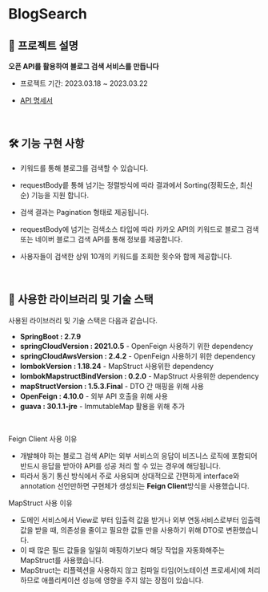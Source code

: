 # BlogSearch


## :information_desk_person: 프로젝트 설명

<b> 오픈 API를 활용하여 블로그 검색 서비스를 만듭니다 </b> 

* 프로젝트 기간: 2023.03.18 ~ 2023.03.22

* [API 명세서](https://www.notion.so/db9403a0f49d43cbbb70a8de9930415b?pvs=4)</b>

<br>

## 🛠 기능 구현 사항
  - 키워드를 통해 블로그를 검색할 수 있습니다.
  
  - requestBody릍 통해 넘기는 정렬방식에 따라 결과에서 Sorting(정확도순, 최신순) 기능을 지원 합니다.
  
  - 검색 결과는 Pagination 형태로 제공됩니다.
  
  - requestBody에 넘기는 검색소스 타입에 따라 카카오 API의 키워드로 블로그 검색 또는 네이버 블로그 검색 API를 통해 정보를 제공합니다.
  
  - 사용자들이 검색한 상위 10개의 키워드를 조회한 횟수와 함께 제공합니다. 



<br>

## :blue_book: 사용한 라이브러리 및 기술 스택

사용된 라이브러리 및 기술 스택은 다음과 같습니다.

- **SpringBoot : 2.7.9** 
- **springCloudVersion : 2021.0.5** - OpenFeign 사용하기 위한 dependency
- **springCloudAwsVersion : 2.4.2** - OpenFeign 사용하기 위한 dependency
- **lombokVersion : 1.18.24** - MapStruct 사용위한 dependency
- **lombokMapstructBindVersion : 0.2.0** - MapStruct 사용위한 dependency
- **mapStructVersion : 1.5.3.Final** - DTO 간 매핑을 위해 사용
- **OpenFeign : 4.10.0** - 외부 API 호출을 위해 사용
- **guava : 30.1.1-jre** - ImmutableMap 활용을 위해 추가

<br>

Feign Client  사용 이유

- 개발해야 하는 블로그 검색 API는 외부 서비스의 응답이 비즈니스 로직에 포함되어 반드시 응답을 받아야 API를 성공 처리 할 수 있는 경우에 해당됩니다.
- 따라서 동기 통신 방식에서 주로 사용되며 상대적으로 간편하게 interface와 annotation 선언만하면 구현체가 생성되는 **Feign Client**방식을 사용했습니다.

MapStruct 사용 이유 

- 도메인 서비스에서 View로 부터 입출력 값을 받거나 외부 연동서비스로부터 입출력 값을 받을 때, 의존성을 줄이고 필요한 값들 만을 사용하기 위해 DTO로 변환했습니다.
- 이 때 많은 필드 값들을 일일히 매핑하기보다 해당 작업을 자동화해주는 MapStruct를 사용했습니다.
- MapStruct는 리플렉션을 사용하지 않고 컴파일 타임(어노테이션 프로세서)에 처리하므로 애플리케이션 성능에 영향을 주지 않는 장점이 있습니다.
